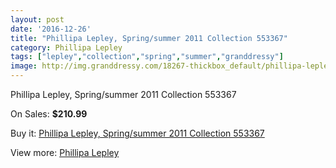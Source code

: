```yaml
---
layout: post
date: '2016-12-26'
title: "Phillipa Lepley, Spring/summer 2011 Collection 553367"
category: Phillipa Lepley
tags: ["lepley","collection","spring","summer","granddressy"]
image: http://img.granddressy.com/18267-thickbox_default/phillipa-lepley-spring-summer-2011-collection-553367.jpg
---
```

Phillipa Lepley, Spring/summer 2011 Collection 553367

On Sales: **$210.99**
<a href="https://www.granddressy.com/en/phillipa-lepley/17250-phillipa-lepley-spring-summer-2011-collection-553367.html"><amp-img layout="responsive" width="600" height="600" src="//img.granddressy.com/18267-thickbox_default/phillipa-lepley-spring-summer-2011-collection-553367.jpg" alt="Phillipa Lepley, Spring/summer 2011 Collection 553367 0" /></a>

Buy it: [Phillipa Lepley, Spring/summer 2011 Collection 553367](https://www.granddressy.com/en/phillipa-lepley/17250-phillipa-lepley-spring-summer-2011-collection-553367.html "Phillipa Lepley, Spring/summer 2011 Collection 553367")

View more: [Phillipa Lepley](https://www.granddressy.com/en/32-phillipa-lepley "Phillipa Lepley")